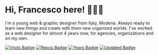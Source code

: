 # Hi, Francesco here! 👨🏻‍💻
I'm a young web & graphic designer from Italy, Modena. Always ready to learn new things and create with them new organized worlds.
I've worked as a web designer for almost 4 years now, for agencies, organizations and on my own.

[![Visits Badge](https://badges.pufler.dev/visits/frappaaa/frappaaa)](https://badges.pufler.dev)
[![Repos Badge](https://badges.pufler.dev/repos/frappaaa)](https://badges.pufler.dev)
[![Years Badge](https://badges.pufler.dev/years/frappaaa)](https://badges.pufler.dev)
[![Updated Badge](https://badges.pufler.dev/updated/frappaaa/frappaaa)](https://badges.pufler.dev)
